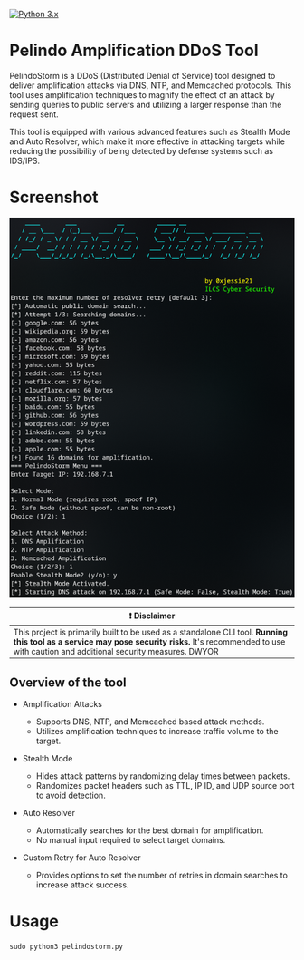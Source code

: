 [![Python 3.x](https://img.shields.io/badge/python-3.x-yellow.svg)](https://www.python.org/)

# Pelindo Amplification DDoS Tool
PelindoStorm is a DDoS (Distributed Denial of Service) tool designed to deliver amplification attacks via DNS, NTP, and Memcached protocols. This tool uses amplification techniques to magnify the effect of an attack by sending queries to public servers and utilizing a larger response than the request sent.

This tool is equipped with various advanced features such as Stealth Mode and Auto Resolver, which make it more effective in attacking targets while reducing the possibility of being detected by defense systems such as IDS/IPS.

# Screenshot
![Pelindo Storm](https://github.com/0xjessie21/Pelindo-Storm/blob/main/PStorm.png)

| :exclamation:  **Disclaimer**  |
|---------------------------------|
| This project is primarily built to be used as a standalone CLI tool. **Running this tool as a service may pose security risks.** It's recommended to use with caution and additional security measures. DWYOR |

## Overview of the tool
* Amplification Attacks
  - Supports DNS, NTP, and Memcached based attack methods.
  - Utilizes amplification techniques to increase traffic volume to the target.

* Stealth Mode
  - Hides attack patterns by randomizing delay times between packets.
  - Randomizes packet headers such as TTL, IP ID, and UDP source port to avoid detection.

* Auto Resolver
  - Automatically searches for the best domain for amplification.
  - No manual input required to select target domains.

* Custom Retry for Auto Resolver
  - Provides options to set the number of retries in domain searches to increase attack success.

# Usage
```
sudo python3 pelindostorm.py
```
